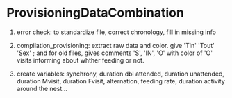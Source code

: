 # ProvisioningDataCombination

1) error check: to standardize file, correct chronology, fill in missing info

2) compilation_provisioning: extract raw data and color.
give 'Tin' 'Tout' 'Sex' ; and for old files, gives comments 'S', 'IN', 'O' with color of 'O' visits informing about whther feeding or not.

3) create variables: synchrony, duration dbl attended, duration unattended, duration Mvisit, duration Fvisit, alternation, feeding rate, duration activity around the nest...